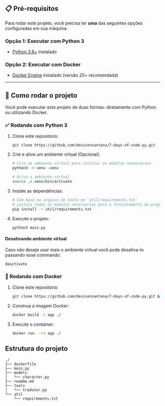 
## 📋 Pré-requisitos

Para rodar este projeto, você precisa ter **uma** das seguintes opções configuradas em sua máquina:


### Opção 1: Executar com Python 3

- [Python 3.8+](https://www.python.org/downloads/) instalado

### Opção 2: Executar com Docker

- [Docker Engine](https://docs.docker.com/get-docker/) instalado (versão 20+ recomendada)

---

## 🚀 Como rodar o projeto

Você pode executar este projeto de duas formas: diretamente com Python ou utilizando Docker.

### ✅ Rodando com Python 3

1. Clone este repositório:
    ```bash
    git clone https://github.com/devisonsantana/7-days-of-code-py.git
    ```
2. Crie e ative um ambiente virtual (Opcional):
    ```bash
    # Cria um ambiente virtual para instalar os módulos necessarios
    python3 -m venv .venv
    
    # Ativa o ambiente virtual
    source ./.venv/bin/activate
    ```
3. Instale as dependências:
    ```bash
    # Com base no arquivo de texto em `util/requirements.txt` 
    # instala todos os modulos necessarios para o funcionamento do programa
    pip install -r util/requirements.txt
    ```
4. Execute o projeto:
   ```bash
   python3 main.py
   ```
#### Desativando ambiente virtual
   
Caso não deseje usar mais o ambiente virtual você pode desativa-lo passando esse commando:
```bash
deactivate
```

### 🐳 Rodando com Docker

1. Clone este repositório:
    ```bash
    git clone https://github.com/devisonsantana/7-days-of-code-py.git && cd 7-days-of-code-py/
    ```
2. Construa a imagem Docker:
    ```bash
    docker build -t app ./
    ```
3. Execute o container:
    ```bash
    docker run --rm app ./
    ```

## Estrutura do projeto

```plaintext
./
├── dockerfile
├── main.py
├── models
│   └── character.py
├── readme.md
├── tools
│   └── tradutor.py
└── util
    └── requirements.txt
```
